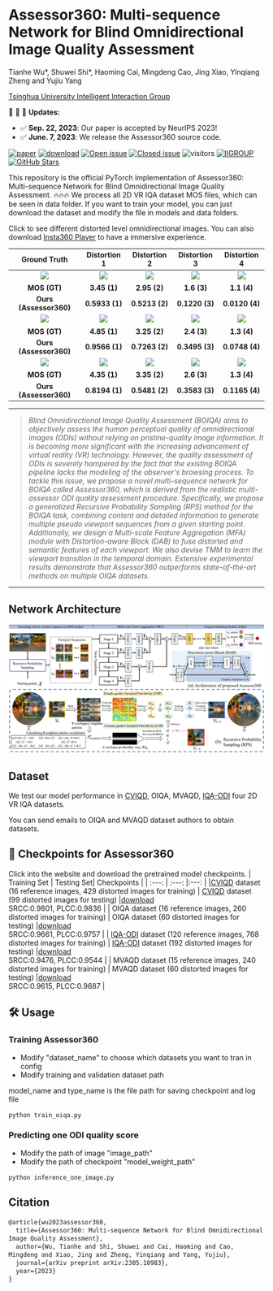# Assessor360: Multi-sequence Network for Blind Omnidirectional Image Quality Assessment

Tianhe Wu*, Shuwei Shi*, Haoming Cai, Mingdeng Cao, Jing Xiao, Yinqiang Zheng and Yujiu Yang

[Tsinghua University Intelligent Interaction Group](https://sites.google.com/view/iigroup-thu/home)

:rocket:  :rocket:  :rocket: **Updates:**
- ✅ **Sep. 22, 2023**: Our paper is accepted by NeurIPS 2023!
- ✅ **June. 7, 2023**: We release the Assessor360 source code.

[![paper](https://img.shields.io/badge/arXiv-Paper-green.svg)](https://arxiv.org/abs/2305.10983)
[![download](https://img.shields.io/github/downloads/TianheWu/Assessor360/total.svg)](https://github.com/TianheWu/Assessor360/releases)
[![Open issue](https://img.shields.io/github/issues/TianheWu/Assessor360)](https://github.com/TianheWu/Assessor360/issues)
[![Closed issue](https://img.shields.io/github/issues-closed/TianheWu/Assessor360)](https://github.com/TianheWu/Assessor360/issues)
![visitors](https://visitor-badge.glitch.me/badge?page_id=TianheWu/Assessor360)
[![IIGROUP](https://img.shields.io/badge/IIGROUP-github-red.svg)](https://github.com/IIGROUP)
[![GitHub Stars](https://img.shields.io/github/stars/TianheWu/Assessor360?style=social)](https://github.com/TianheWu/Assessor360)


This repository is the official PyTorch implementation of Assessor360: Multi-sequence Network for Blind Omnidirectional Image Quality Assessment. :fire::fire::fire: We process all 2D VR IQA dataset MOS files, which can be seen in data folder. If you want to train your model, you can just download the dataset and modify the file in models and data folders. 

Click to see different distorted level omnidirectional images. You can also download [Insta360 Player](https://www.insta360.com/cn/download) to have a immersive experience.

|Ground Truth|Distortion 1|Distortion 2|Distortion 3|Distortion 4|
|       :---:       |     :---:        |        :-----:         |        :-----:         |        :-----:         | 
| <img width="200" src="images/GT_1.png">|<img width="200" src="images/dis1_1.png">|<img width="200" src="images/dis2_1.png">|<img width="200" src="images/dis3_1.png">|<img width="200" src="images/dis4_1.png">|
|**MOS (GT)**|**3.45 (1)**|**2.95 (2)**|**1.6 (3)**|**1.1 (4)**|
|**Ours (Assessor360)**|**0.5933 (1)**|**0.5213 (2)**|**0.1220 (3)**|**0.0120 (4)**|
| <img width="200" src="images/GT_2.png">|<img width="200" src="images/dis1_2.png">|<img width="200" src="images/dis2_2.png">|<img width="200" src="images/dis3_2.png">|<img width="200" src="images/dis4_2.png">|
|**MOS (GT)**|**4.85 (1)**|**3.25 (2)**|**2.4 (3)**|**1.3 (4)**|
|**Ours (Assessor360)**|**0.9566 (1)**|**0.7263 (2)**|**0.3495 (3)**|**0.0748 (4)**|
| <img width="200" src="images/GT_3.png">|<img width="200" src="images/dis1_3.png">|<img width="200" src="images/dis2_3.png">|<img width="200" src="images/dis3_3.png">|<img width="200" src="images/dis4_3.png">|
|**MOS (GT)**|**4.35 (1)**|**3.35 (2)**|**2.6 (3)**|**1.3 (4)**|
|**Ours (Assessor360)**|**0.8194 (1)**|**0.5481 (2)**|**0.3583 (3)**|**0.1165 (4)**|

---

> *Blind Omnidirectional Image Quality Assessment (BOIQA) aims to objectively assess the human perceptual quality of omnidirectional images (ODIs) without relying on pristine-quality image information. It is becoming more significant with the increasing advancement of virtual reality (VR) technology. However, the quality assessment of ODIs is severely hampered by the fact that the existing BOIQA pipeline lacks the modeling of the observer's browsing process. To tackle this issue, we propose a novel multi-sequence network for BOIQA called Assessor360, which is derived from the realistic multi-assessor ODI quality assessment procedure. Specifically, we propose a generalized Recursive Probability Sampling (RPS) method for the BOIQA task, combining content and detailed information to generate multiple pseudo viewport sequences from a given starting point. Additionally, we design a Multi-scale Feature Aggregation (MFA) module with Distortion-aware Block (DAB) to fuse distorted and semantic features of each viewport. We also devise TMM to learn the viewport transition in the temporal domain. Extensive experimental results demonstrate that Assessor360 outperforms state-of-the-art methods on multiple OIQA datasets.* 
---

## Network Architecture
![image.png](images/pipeline.png)

## Dataset
We test our model performance in [CVIQD](https://github.com/sunwei925/CVIQDatabase), OIQA, MVAQD, [IQA-ODI](https://github.com/yanglixiaoshen/SAP-Net) four 2D VR IQA datasets.

You can send emails to OIQA and MVAQD dataset authors to obtain datasets.

## :1st_place_medal: Checkpoints for Assessor360

Click into the website and download the pretrained model checkpoints.
| Training Set | Testing Set|        Checkpoints     | 
| :---:        |     :---:      |:---:      |
|[CVIQD](https://github.com/sunwei925/CVIQDatabase) dataset (16 reference images, 429 distorted images for training) | [CVIQD](https://github.com/sunwei925/CVIQDatabase) dataset (99 distorted images for testing) |[download](https://github.com/TianheWu/Assessor360/releases/tag/Assessor360_v1)<br />SRCC:0.9801, PLCC:0.9836 |
| OIQA dataset (16 reference images, 260 distorted images for training) | OIQA dataset (60 distorted images for testing) |[download](https://github.com/TianheWu/Assessor360/releases/tag/Assessor360_v1)<br />SRCC:0.9661, PLCC:0.9757 |
| [IQA-ODI](https://github.com/yanglixiaoshen/SAP-Net) dataset (120 reference images, 768 distorted images for training) | [IQA-ODI](https://github.com/yanglixiaoshen/SAP-Net) dataset (192 distorted images for testing) |[download](https://github.com/TianheWu/Assessor360/releases/tag/Assessor360_v1)<br />SRCC:0.9476, PLCC:0.9544 |
| MVAQD dataset (15 reference images, 240 distorted images for training) | MVAQD dataset (60 distorted images for testing) |[download](https://github.com/TianheWu/Assessor360/releases/tag/Assessor360_v1)<br />SRCC:0.9615, PLCC:0.9687 |


## :hammer_and_wrench: Usage
### Training Assessor360
- Modify "dataset_name" to choose which datasets you want to tran in config
- Modify training and validation dataset path

model_name and type_name is the file path for saving checkpoint and log file
```
python train_oiqa.py
```
### Predicting one ODI quality score
- Modify the path of image "image_path"
- Modify the path of checkpoint "model_weight_path"
```
python inference_one_image.py 
```


## Citation
```
@article{wu2023assessor360,
  title={Assessor360: Multi-sequence Network for Blind Omnidirectional Image Quality Assessment},
  author={Wu, Tianhe and Shi, Shuwei and Cai, Haoming and Cao, Mingdeng and Xiao, Jing and Zheng, Yinqiang and Yang, Yujiu},
  journal={arXiv preprint arXiv:2305.10983},
  year={2023}
}
```
